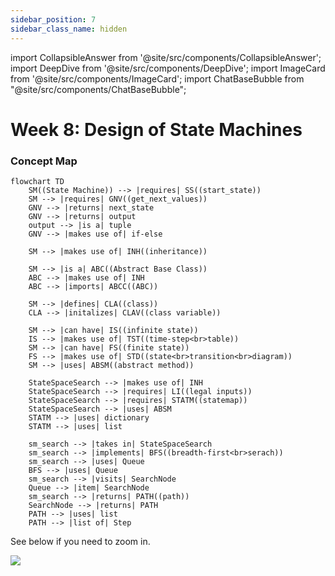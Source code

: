 ```yaml
---
sidebar_position: 7
sidebar_class_name: hidden
---
```


import CollapsibleAnswer from '@site/src/components/CollapsibleAnswer';
import DeepDive from '@site/src/components/DeepDive';
import ImageCard from '@site/src/components/ImageCard';
import ChatBaseBubble from "@site/src/components/ChatBaseBubble";

# Week 8: Design of State Machines


<ChatBaseBubble/>

### Concept Map

```mermaid
flowchart TD
    SM((State Machine)) --> |requires| SS((start_state))
    SM --> |requires| GNV((get_next_values))
    GNV --> |returns| next_state
    GNV --> |returns| output
    output --> |is a| tuple
    GNV --> |makes use of| if-else

    SM --> |makes use of| INH((inheritance))

    SM --> |is a| ABC((Abstract Base Class))
    ABC --> |makes use of| INH
    ABC --> |imports| ABCC((ABC))

    SM --> |defines| CLA((class))
    CLA --> |initalizes| CLAV((class variable))

    SM --> |can have| IS((infinite state))
    IS --> |makes use of| TST((time-step<br>table))
    SM --> |can have| FS((finite state))
    FS --> |makes use of| STD((state<br>transition<br>diagram))
    SM --> |uses| ABSM((abstract method))
    
    StateSpaceSearch --> |makes use of| INH
    StateSpaceSearch --> |requires| LI((legal inputs))
    StateSpaceSearch --> |requires| STATM((statemap))
    StateSpaceSearch --> |uses| ABSM
    STATM --> |uses| dictionary
    STATM --> |uses| list

    sm_search --> |takes in| StateSpaceSearch
    sm_search --> |implements| BFS((breadth-first<br>serach))
    sm_search --> |uses| Queue
    BFS --> |uses| Queue
    sm_search --> |visits| SearchNode
    Queue --> |item| SearchNode
    sm_search --> |returns| PATH((path))
    SearchNode --> |returns| PATH
    PATH --> |uses| list
    PATH --> |list of| Step
```

See below if you need to zoom in.

![](https://www.dropbox.com/scl/fi/d4lse8if0g9vtj1aw7nox/DDW-Concept-Map-Week-12.drawio.png?rlkey=nc1it04o303e4ulkwdv4md6at&raw=1)

